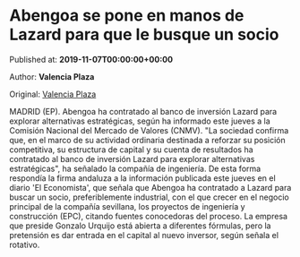 
# Abengoa se pone en manos de Lazard para que le busque un socio

Published at: **2019-11-07T00:00:00+00:00**

Author: **Valencia Plaza**

Original: [Valencia Plaza](https://valenciaplaza.com/abengoa-se-pone-en-manos-de-lazard-para-que-le-busque-un-socio)

MADRID (EP). Abengoa ha contratado al banco de inversión Lazard para explorar alternativas estratégicas, según ha informado este jueves a la Comisión Nacional del Mercado de Valores (CNMV).
"La sociedad confirma que, en el marco de su actividad ordinaria destinada a reforzar su posición competitiva, su estructura de capital y su cuenta de resultados ha contratado al banco de inversión Lazard para explorar alternativas estratégicas", ha señalado la compañía de ingeniería.
De esta forma respondía la firma andaluza a la información publicada este jueves en el diario 'El Economista', que señala que Abengoa ha contratado a Lazard para buscar un socio, preferiblemente industrial, con el que crecer en el negocio principal de la compañía sevillana, los proyectos de ingeniería y construcción (EPC), citando fuentes conocedoras del proceso.
La empresa que preside Gonzalo Urquijo está abierta a diferentes fórmulas, pero la pretensión es dar entrada en el capital al nuevo inversor, según señala el rotativo.
